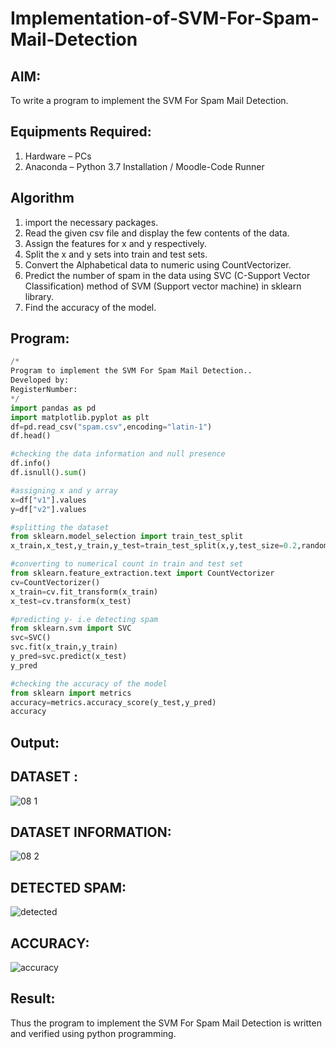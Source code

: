 # Implementation-of-SVM-For-Spam-Mail-Detection

## AIM:
To write a program to implement the SVM For Spam Mail Detection.

## Equipments Required:
1. Hardware – PCs
2. Anaconda – Python 3.7 Installation / Moodle-Code Runner

## Algorithm
1. import the necessary packages.
2. Read the given csv file and display the few contents of the data.
3. Assign the features for x and y respectively.
4. Split the x and y sets into train and test sets.
5. Convert the Alphabetical data to numeric using CountVectorizer.
6. Predict the number of spam in the data using SVC (C-Support Vector Classification) method of SVM (Support vector machine) in sklearn library.
7. Find the accuracy of the model.

## Program:
```Python 
/*
Program to implement the SVM For Spam Mail Detection..
Developed by: 
RegisterNumber:  
*/
import pandas as pd
import matplotlib.pyplot as plt
df=pd.read_csv("spam.csv",encoding="latin-1")
df.head()

#checking the data information and null presence
df.info()
df.isnull().sum()

#assigning x and y array
x=df["v1"].values
y=df["v2"].values

#splitting the dataset
from sklearn.model_selection import train_test_split
x_train,x_test,y_train,y_test=train_test_split(x,y,test_size=0.2,random_state=0)

#converting to numerical count in train and test set
from sklearn.feature_extraction.text import CountVectorizer
cv=CountVectorizer()
x_train=cv.fit_transform(x_train)
x_test=cv.transform(x_test)

#predicting y- i.e detecting spam
from sklearn.svm import SVC
svc=SVC()
svc.fit(x_train,y_train)
y_pred=svc.predict(x_test)
y_pred

#checking the accuracy of the model
from sklearn import metrics
accuracy=metrics.accuracy_score(y_test,y_pred)
accuracy
```

## Output:
## DATASET :

![08 1](https://user-images.githubusercontent.com/93978702/175310963-9d00fe60-91fb-467e-8ade-75c6e1000096.png)

## DATASET INFORMATION:

![08 2](https://user-images.githubusercontent.com/93978702/175311121-c8dcb188-9065-488d-8f8a-6d70cb63b537.png)

## DETECTED SPAM:

![detected](https://user-images.githubusercontent.com/93978702/175311230-3499d3b1-1f36-4fab-8c5e-2b93a2bd84c7.png)

## ACCURACY:

![accuracy](https://user-images.githubusercontent.com/93978702/175311278-40387312-5d9e-4cfa-b0b5-2b15659e0b38.png)


## Result:
Thus the program to implement the SVM For Spam Mail Detection is written and verified using python programming.
